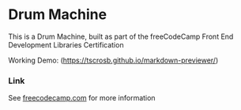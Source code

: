 # Drum Machine

This is a Drum Machine, built as part of the freeCodeCamp Front End Development Libraries Certification

Working Demo: (https://tscrosb.github.io/markdown-previewer/)

### Link

See [freecodecamp.com](https://www.freecodecamp.org/learn/front-end-libraries/front-end-libraries-projects/build-a-drum-machine) for more information

